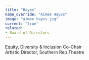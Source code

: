 ```yaml
---
title: "Hayes"
name_override: "Aimee Hayes"
image: "aimee_hayes.jpg"
current: "true"
related:
- Board of Directors
---
```


Equity, Diversity & Inclusion Co-Chair\
Artistic Director, Southern Rep Theatre
